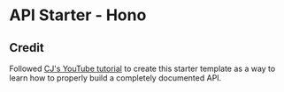 # API Starter - Hono

## Credit

Followed [CJ's YouTube tutorial](https://www.youtube.com/watch?v=sNh9PoM9sUE&ab_channel=Syntax) to create this starter template as a way to learn how to properly build a completely documented API.
